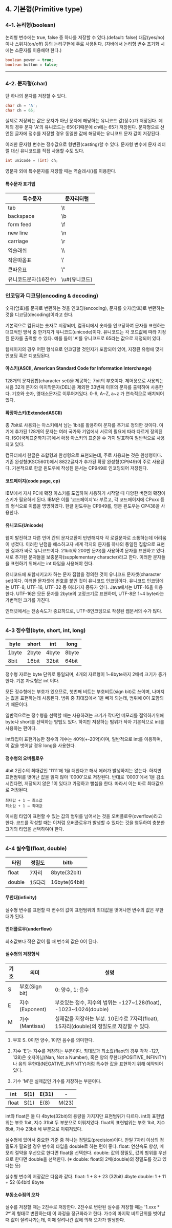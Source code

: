 ## 4. 기본형(Primitive type)


### 4-1. 논리형(boolean)
논리형 변수에는 true, false 중 하나를 저장할 수 있다.(default: false)
대답(yes/no)이나 스위치(on/off) 등의 논리구현에 주로 사용된다.
(자바에서 논리형 변수 초기화 시에는 소문자를 이용해야 한다.)

```java
boolean power = true;
boolean button = false;
```
---
### 4-2. 문자형(char)
단 하나의 문자를 저장할 수 있다.

```java
char ch = 'A';
char ch = 65;
```
실제로 저장되는 값은 문자가 아닌 문자에 해당하는 유니코드 값(정수)가 저장된다.
예제의 경우 문자 'A'의 유니코드는 65이기때문에 ch에는 65가 저장된다.
문자형으로 선언된 글자에 정수를 저장할 경우 동일한 값에 해당하는 유니코드 문자 값이 저장된다.

이러한 문자형 변수는 정수값으로 형변환(casting)할 수 있다.
문자형 변수에 문자 리터럴 대신 유니코드를 직접 사용할 수도 있다.

```java
int uniCode = (int) ch; 
```


영문자 외에 특수문자를 저장할 때는 역슬래시(\)를 이용한다.
#### 특수문자 표기법

| 특수문자         | 문자리터럴      |
|--------------|------------|
| tab          | \t         | 
| backspace    | \b         |
| form feed    | \f         |
| new line     | \n         |
| carriage     | \r         |
| 역슬래쉬      | \\\        |    
| 작은따옴표      | \\\'       |
| 큰따옴표         | \\\"       |
| 유니코드문자(16진수) | \\u#{유니코드} |


### 인코딩과 디코딩(encoding & decoding)
숫자(암호)를 문자로 변환하는 것을 인코딩(encoding), 문자를 숫자(암호)로 변환하는 것을 디코딩(decoding)이라고 한다.

기본적으로 컴퓨터는 숫자로 저장되며, 컴퓨터에서 숫자를 인코딩하여 문자를 표현하는 대표적인 방식 중 한가지가 유니코드(unicode)이다.
유니코드는 각 코드값에 따라 지정된 문자를 출력할 수 있다.
예를 들어 'A'를 유니코드로 65라는 값으로 지정되어 있다. 

웹페이지의 경우 어떤 형식으로 인코딩할 것인지가 포함되어 있어, 지정된 유형에 맞게 인코딩 혹은 디코딩된다. 

#### 아스키(ASCII, American Standard Code for Information Interchange)
128개의 문자집합(character set)을 제공하는 7bit의 부호이다. 
제어용으로 사용되는 처음 32개 문자와 마지막문자(DEL)을 제외한 33번째 이후의 문자를 출력하여 사용한다.
기호와 숫자, 영대소문자로 이루어져있다. 
0-9, A~Z, a~z 가 연속적으로 배치되어있다. 

#### 확장아스키(ExtendedASCII)
총 7bit로 사용되는 아스키에서 남는 1bit를 활용하여 문자를 추가로 정의한 것이다. 
여기에 추가된 128개의 문자는 여러 국가와 기업에서 서로의 필요에 따라 다르게 정의된다.
ISO(국제표준화기구)에서 확장 아스키의 표준을 수 가지 발표하여 일반적으로 사용되고 있다. 

컴퓨터에서 한글은 조합형과 완성형으로 표현되는데, 주로 사용되는 것은 완성형이다.
기존 완성형(KSC5601)에서 8822글자가 추가된 확장 완성형(CP949)이 주로 사용된다. 
기본적으로 한글 윈도우에 작성된 문서는 CP949로 인코딩되어 저장된다. 

#### 코드페이지(code page, cp)
IBM에서 자사 PC에 확장 아스키를 도입하여 사용하기 시작할 때 다양한 버전의 확장아스키가 필요하게 된다.
IBM은 이를 '코드페이지'라 부르고, 각 코드페이지에 CPxxx 등의 형식으로 이름을 명명하였다. 
한글 윈도우는 CP949를, 영문 윈도우는 CP438을 사용한다. 

#### 유니코드(Unicode)
웹이 발전하고 다른 언어 간의 문자교환이 빈번해지자 각 로컬문자로 소통하는데 어려움이 생겼다.
이러한 난점을 해소하고자 세계 각지의 문자를 하나의 통일된 집합으로 표현한 결과가 바로 유니코드이다. 
21bit(약 200만 문자)를 사용하여 문자를 표현하고 있다.
새로 추가된 문자들을 보충문자(supplementary character)라고 한다. 이러한 문자들을 표현하기 위해서는 int 타입을 사용해야 한다.

유니코드에 포함시키고자 하는 문자 집합을 정의한 것이 유니코드 문자셋(character set)이다. 
이러한 문자셋에 번호를 붙인 것이 유니코드 인코딩이다.
유니코드 인코딩에는 UTF-8, UTF-16, UTF-32 등 여러가지 종류가 있다.
Java에서는 UTF-16을 이용한다.
UTF-16은 모든 문자를 2byte의 고정크기로 표현하며, UTF-8은 1~4 byte라는 가변적인 크기를 가진다. 

인터넷에서는 전송속도가 중요하므로, UTF-8인코딩으로 작성된 웹문서의 수가 많다.

---

### 4-3 정수형(byte, short, int, long)

| byte     | short | int   | long  |
|----------|------|-------|-------| 
| 1byte    | 2byte | 4byte | 8byte |
| 8bit     | 16bit | 32bit | 64bit |

정수형 자료는 byte 단위로 통일되며, 4개의 자료형이 1~8byte까지 2배씩 크기가 증가한다. 
기본 자료형은 int 이다.

모든 정수형에는 부호가 있으므로, 첫번째 비트는 부호비트(sign bit)로 쓰이며, 나머지는 값을 표현하는데 사용된다.
범위 중 최대값에서 1을 빼게 되는데, 범위에 0이 포함되기 때문이다. 

일반적으로는 정수형을 선택할 때는 사용하려는 크기가 작다면 메모리를 절약하기위해 byte나 short를 선택하는 방법도 있다.
하지만 저장하는 범위가 작아 기본적으로 int를 사용하는 편이다. 

int타입이 표현가능한 정수의 개수는 40억(+-20억)이며, 일반적으로 int를 이용하며, 이 값을 벗어날 경우 long을 사용한다.

#### 정수형의 오버플로우
4bit 2진수의 최대값인 '1111'에 1을 더한다고 해서 에러가 발생하지는 않는다.
하지만 표현범위를 벗어난 값을 읽지 않아 '0000'으로 저장된다.
반대로 '0000'에서 1을 감소시킨다면, 저장되지 않은 1이 있다고 가정하고 뺄셈을 한다.
따라서 이는 바로 최대값으로 저장된다.
```
최대값 + 1 → 최소값
최소값 + 1 → 최대값
```

이처럼 타입이 표현할 수 있는 값의 범위를 넘어서는 것을 오버플로우(overflow)라고 한다.
코드를 작성할 때는 이처럼 오버플로우가 발생할 수 있다는 것을 염두하여 충분한 크기의 타입을 선택하여야 한다.

---

### 4-4 실수형(float, double)


| 타입     | 정밀도  | bitb          |
|--------|------|---------------| 
| float  | 7자리  | 8byte(32bit)  |
| double | 15다리 | 16byte(64bit) |

#### 무한대(infinity)
실수형 변수를 표현할 때 변수의 값이 표현범위의 최대값을 벗어나면 변수의 값은 무한대가 된다.

#### 언더플로우(underflow)
최소값보다 작은 값이 될 때 변수의 값은 0이 된다.

#### 실수형의 저장형식 
| 기호 | 의미           | 설명                                                           |
|----|--------------|--------------------------------------------------------------| 
| S  | 부호(Sign bit) | 0: 양수, 1: 음수                                                 |
| E  | 지수(Exponent) | 부호있는 정수, 지수의 범위는 -127~128(float), -1023~1024(double)         |
| M  | 가수(Mantissa) | 실제값을 저장하는 부분. 10진수로 7자리(float), 15자리(double)의 정밀도로 저장할 수 있다. |
1. 부호 
 S. 0이면 양수, 1이면 음수를 의미한다.
2. 지수
 'E'는 지수를 저장하는 부분이다.
 최대값과 최소값(flaot의 경우 각각 -127, 128)은 숫자아님(Nan, Not a Number), 혹은 양의 무한대(POSITIVE_INFINITY)나 음의 무한대(NEGATIVE_INFINITY)처럼 특수한 값을 표현하기 위해 예약되어 있다. 

3. 기수 
 'M'은 실제값인 가수를 저장하는 부분이다.

| int   | S(1) | E(31) | -     |
|-------|------|-------|-------| 
| float | S(1)| E(8)  | M(23) |
int와 float은 둘 다 4byte(32bit)의 용량을 가지지만 표현범위가 다르다.
int의 표현범위는 부호 1bit, 지수 31bit 두 부분으로 이뤄져있다.
float의 표현범위는 부호 1bit, 지수 8bit, 가수 23bit 세 부분으로 이뤄져있다. 

실수형에 있어서 중요한 기준 중 하나는 정밀도(precision)이다. 
만일 7자리 이상의 정밀도가 필요할 경우 변수의 타입을 double로 하는 편이 좋다.
float: 연산속도 향상, 메모리 절약을 우선으로 한다면 float을 선택한다.
double: 값의 정밀도, 값의 범위를 우선으로 한다면 double을 선택한다. 
(※ double: float의 2배(double)의 정밀도를 갖고 있다는 뜻)

실수형 변수의 저장값은 다음과 같다. 
float: 1 + 8 + 23 (32bit) 4byte
double: 1 + 11 + 52 (64bit) 8byte

#### 부동소수점의 오차 
실수를 저장할 때는 2진수로 저장한다. 2진수로 변환된 실수를 저장할 때는 '1.xxx * 2ⁿ'의 형태로 변환하는데 이 과정을 정규화라고 한다.
가수의 마지막 비트단위를 벗어날 때 값이 잘려나가는데, 이때 잘려나간 값에 의해 오차가 발생한다.




